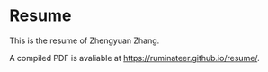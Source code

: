 # Resume
This is the resume of Zhengyuan Zhang.

A compiled PDF is avaliable at <https://ruminateer.github.io/resume/>.
